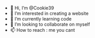- 👋 Hi, I’m @Cookie39
- 👀 I’m interested in creating a website
- 🌱 I’m currently learning code
- 💞️ I’m looking to collaborate on myself
- 📫 How to reach : me you cant

<!---
Cookie39/Cookie39 is a ✨ special ✨ repository because its `README.md` (this file) appears on your GitHub profile.
You can click the Preview link to take a look at your changes.
--->
